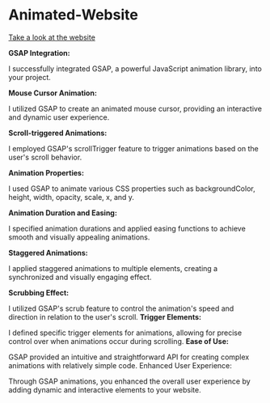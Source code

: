 ﻿# Animated-Website
[ Take a look at the website](https://animated-website-abhinavprabhat.vercel.app/)

**GSAP Integration:**

I successfully integrated GSAP, a powerful JavaScript animation library, into your project.

**Mouse Cursor Animation:**

I utilized GSAP to create an animated mouse cursor, providing an interactive and dynamic user experience.

**Scroll-triggered Animations:**

I employed GSAP's scrollTrigger feature to trigger animations based on the user's scroll behavior.

**Animation Properties:**

I used GSAP to animate various CSS properties such as backgroundColor, height, width, opacity, scale, x, and y.

**Animation Duration and Easing:**

I specified animation durations and applied easing functions to achieve smooth and visually appealing animations.

**Staggered Animations:**

I applied staggered animations to multiple elements, creating a synchronized and visually engaging effect.

**Scrubbing Effect:**

I utilized GSAP's scrub feature to control the animation's speed and direction in relation to the user's scroll.
**Trigger Elements:**

I defined specific trigger elements for animations, allowing for precise control over when animations occur during scrolling.
**Ease of Use:**

GSAP provided an intuitive and straightforward API for creating complex animations with relatively simple code.
Enhanced User Experience:

Through GSAP animations, you enhanced the overall user experience by adding dynamic and interactive elements to your website.
